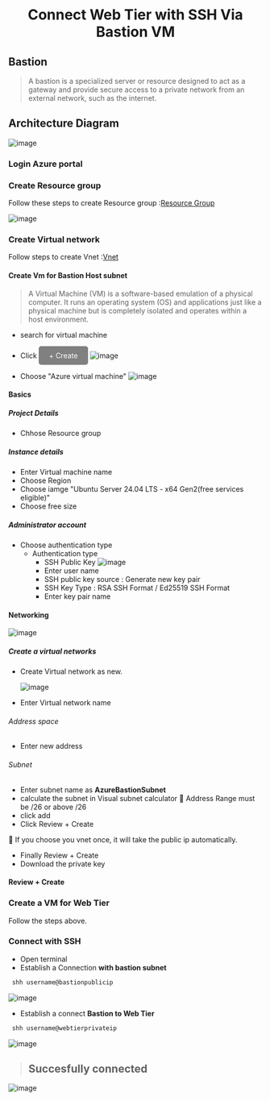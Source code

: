 <div align="center"><h1>Connect Web Tier with SSH Via Bastion VM</h1></div>

## Bastion
> A bastion is a specialized server or resource designed to act as a gateway and provide secure access to a private network from an external network, such as the internet.

## Architecture Diagram
![image](https://github.com/user-attachments/assets/5e78b863-6f0b-4eee-ab19-0d020277ccc0)


### Login Azure portal
### Create Resource group
Follow these steps to create Resource group :[Resource Group](https://github.com/Sruthi-22012002/DevOps-Azure/blob/main/Azure/connect%20VM%20to%20ssh.md)

![image](https://github.com/user-attachments/assets/92b02129-84f0-41a4-8dae-8d4ef575203b)

### Create Virtual network
Follow steps to create Vnet :[Vnet](https://github.com/Sruthi-22012002/DevOps-Azure/blob/main/Azure/connect%20VM%20to%20ssh.md)
#### Create Vm for Bastion Host subnet
> A Virtual Machine (VM) is a software-based emulation of a physical computer. It runs an operating system (OS) and applications just like a physical machine but is completely isolated and operates within a host environment.

* search for virtual machine
* Click <a href="#" style="display: inline-block; padding: 10px 20px; font-size: 14px; color: white; background-color: gray; text-align: center; text-decoration: none; border-radius: 5px;">+ Create</a>
![image](https://github.com/user-attachments/assets/3809fa94-0b39-4e39-bd63-f2b46138b758)

* Choose "Azure virtual machine"
![image](https://github.com/user-attachments/assets/b6be1131-a7ad-47d5-9179-461e83986982)

#### Basics
##### Project Details
* Chhose Resource group
##### Instance details
* Enter Virtual machine name
* Choose Region
* Choose iamge "Ubuntu Server 24.04 LTS - x64 Gen2(free services eligible)"
* Choose free size
##### Administrator account
* Choose authentication type
    * Authentication type
        * SSH Public Key
          ![image](https://github.com/user-attachments/assets/3e91572f-5cd8-438d-93cd-531494be42e6)
        * Enter user name
        * SSH public key source : Generate new key pair
        * SSH Key Type : RSA SSH Format / Ed25519 SSH Format
        * Enter key pair name
#### Networking
![image](https://github.com/user-attachments/assets/8618a620-19ed-4fc6-9fac-99484ad29988)

##### Create a virtual networks
* Create Virtual network as new.

  ![image](https://github.com/user-attachments/assets/ea5e6ceb-c805-4673-a3e6-714e7083efcc)

* Enter Virtual network name
###### Address space
* Enter new address
###### Subnet
* Enter subnet name as <b>AzureBastionSubnet</b>
* calculate the subnet in Visual subnet calculator
📌 Address Range must be /26 or above /26
* click add
* Click Review + Create

📌 If you choose you vnet once, it will take the public ip automatically.
* Finally Review + Create
* Download the private key
#### Review + Create
### Create a VM for Web Tier
Follow the steps above.
### Connect with SSH
* Open terminal
* Establish a Connection <b>with bastion subnet</b>
```bash
 shh username@bastionpublicip
```
![image](https://github.com/user-attachments/assets/008f4b98-733b-4c48-b350-e0ae31f0c981)

* Establish a connect <b>Bastion to Web Tier</b>

 ```bash
  shh username@webtierprivateip
 ```

![image](https://github.com/user-attachments/assets/00cf7180-3d06-446f-b76d-ee54574e46aa)

> <h2>Succesfully connected</h2>

![image](https://github.com/user-attachments/assets/59145273-3a86-4b2f-ae41-8a68806bd683)

 

